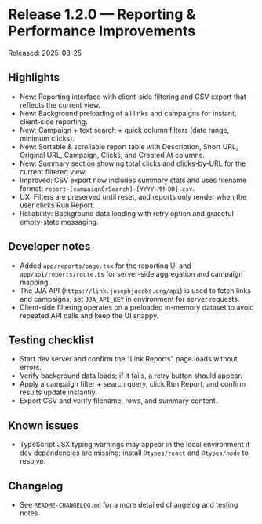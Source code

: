 # Release 1.2.0 — Reporting & Performance Improvements

Released: 2025-08-25

Highlights
----------
- New: Reporting interface with client-side filtering and CSV export that reflects the current view.
- New: Background preloading of all links and campaigns for instant, client-side reporting.
- New: Campaign + text search + quick column filters (date range, minimum clicks).
- New: Sortable & scrollable report table with Description, Short URL, Original URL, Campaign, Clicks, and Created At columns.
- New: Summary section showing total clicks and clicks-by-URL for the current filtered view.
- Improved: CSV export now includes summary stats and uses filename format: `report-[campaignOrSearch]-[YYYY-MM-DD].csv`.
- UX: Filters are preserved until reset, and reports only render when the user clicks Run Report.
- Reliability: Background data loading with retry option and graceful empty-state messaging.

Developer notes
---------------
- Added `app/reports/page.tsx` for the reporting UI and `app/api/reports/route.ts` for server-side aggregation and campaign mapping.
- The JJA API (`https://link.josephjacobs.org/api`) is used to fetch links and campaigns; set `JJA_API_KEY` in environment for server requests.
- Client-side filtering operates on a preloaded in-memory dataset to avoid repeated API calls and keep the UI snappy.

Testing checklist
-----------------
- Start dev server and confirm the "Link Reports" page loads without errors.
- Verify background data loads; if it fails, a retry button should appear.
- Apply a campaign filter + search query, click Run Report, and confirm results update instantly.
- Export CSV and verify filename, rows, and summary content.

Known issues
------------
- TypeScript JSX typing warnings may appear in the local environment if dev dependencies are missing; install `@types/react` and `@types/node` to resolve.

Changelog
---------
- See `README-CHANGELOG.md` for a more detailed changelog and testing notes.
